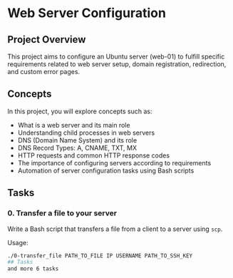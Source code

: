 # Web Server Configuration

## Project Overview
This project aims to configure an Ubuntu server (web-01) to fulfill specific requirements related to web server setup, domain registration, redirection, and custom error pages.

## Concepts
In this project, you will explore concepts such as:
- What is a web server and its main role
- Understanding child processes in web servers
- DNS (Domain Name System) and its role
- DNS Record Types: A, CNAME, TXT, MX
- HTTP requests and common HTTP response codes
- The importance of configuring servers according to requirements
- Automation of server configuration tasks using Bash scripts

## Tasks
### 0. Transfer a file to your server
Write a Bash script that transfers a file from a client to a server using `scp`.

Usage:
```bash
./0-transfer_file PATH_TO_FILE IP USERNAME PATH_TO_SSH_KEY
## Tasks
and more 6 tasks

